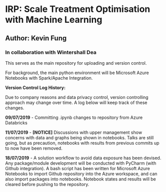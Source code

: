 # IRP: Scale Treatment Optimisation with Machine Learning
## Author: Kevin Fung


### In collaboration with Wintershall Dea

This serves as the main repository for uploading and version control.

For background, the main python environment will be Microsoft Azure Notebooks with Spark/Apache Integration.


**Version Control Log History:**

Due to company reasons and data privacy control, version controlling approach may change over time. 
A log below will keep track of these changes.

**09/07/2019** - Committing .ipynb changes to repository from Azure Databricks

**11/07/2019** - **[NOTICE]**  Discussions with upper management show concerns with data and graphs being shown in notebooks. Talks are still going, but as precaution, notebooks with results from previous commits up to now have been removed.

**18/07/2019** - A solution workflow to avoid data exposure has been devised. Any package/module development will be conducted with PyCharm (with Github integration). A bash script has been written for Microsoft Azure Notebooks to import Github repository into the Azure workspace, and can also import packages into notebooks. Notebook states and results will be cleared before pushing to the repository.

